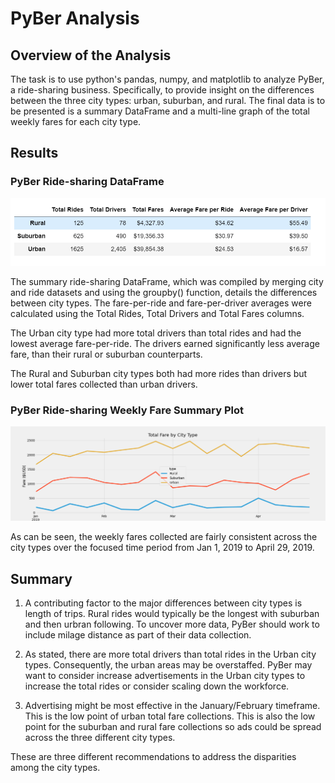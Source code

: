 # PyBer Analysis
## Overview of the Analysis
The task is to use python's pandas, numpy, and matplotlib to analyze PyBer, a ride-sharing business. Specifically, to  provide insight on the differences between the three city types: urban, suburban, and rural. The final data is to be presented is a summary DataFrame and a multi-line graph of the total weekly fares for each city type. 

## Results

### PyBer Ride-sharing DataFrame
![summary_df](Analysis/summary_df.png)

The summary ride-sharing DataFrame, which was compiled by merging city and ride datasets and using the groupby() function, details the differences between city types. 
The fare-per-ride and fare-per-driver averages were calculated using the Total Rides, Total Drivers and Total Fares columns.

The Urban city type had more total drivers than total rides and had the lowest average fare-per-ride. The drivers earned significantly less average fare, than their rural or suburban counterparts.

The Rural and Suburban city types both had more rides than drivers but lower total fares collected than urban drivers.  

### PyBer Ride-sharing Weekly Fare Summary Plot
![PyBer_fare_summary](Analysis/PyBer_fare_summary.png)

As can be seen, the weekly fares collected are fairly consistent across the city types over the focused time period from Jan 1, 2019 to April 29, 2019.

## Summary

1. A contributing factor to the major differences between city types is length of trips. Rural rides would typically be the longest with suburban and then urbran following. To uncover more data, PyBer should work to include milage distance as part of their data collection. 


2. As stated, there are more total drivers than total rides in the Urban city types. Consequently, the urban areas may be overstaffed. PyBer may want to consider increase advertisements in the Urban city types to increase the total rides or consider scaling down the workforce. 

3. Advertising might be most effective in the January/February timeframe. This is the low point of urban total fare collections. This is also the low point for the suburban and rural fare collections so ads could be spread across the three different city types. 

These are three different recommendations to address the disparities among the city types.

